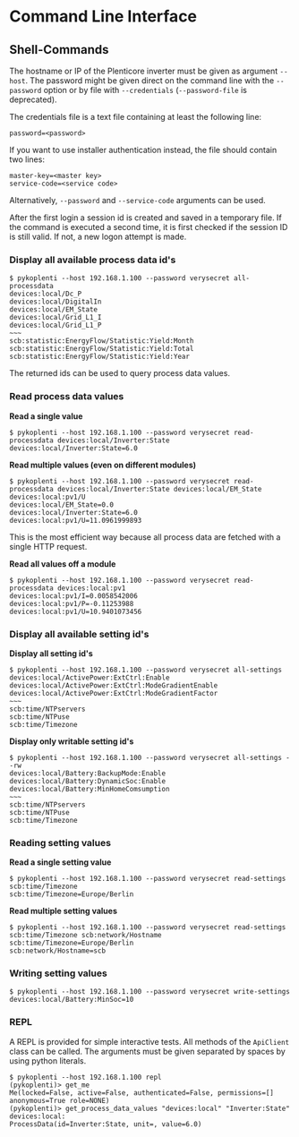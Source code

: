 # Command Line Interface

## Shell-Commands

The hostname or IP of the Plenticore inverter must be given as argument `--host`. The password might be given direct on the command line with the `--password` option or by file with `--credentials` (`--password-file` is deprecated).

The credentials file is a text file containing at least the following line:

```
password=<password>
```

If you want to use installer authentication instead, the file should contain two lines:

```
master-key=<master key>
service-code=<service code>
```

Alternatively, `--password` and `--service-code` arguments can be used.

After the first login a session id is created and saved in a temporary file. If the command is executed a second time, it is first checked if the session ID is still valid. If not, a new logon attempt is made.

### Display all available process data id's

```shell script
$ pykoplenti --host 192.168.1.100 --password verysecret all-processdata
devices:local/Dc_P
devices:local/DigitalIn
devices:local/EM_State
devices:local/Grid_L1_I
devices:local/Grid_L1_P
~~~
scb:statistic:EnergyFlow/Statistic:Yield:Month
scb:statistic:EnergyFlow/Statistic:Yield:Total
scb:statistic:EnergyFlow/Statistic:Yield:Year
```

The returned ids can be used to query process data values.

### Read process data values

**Read a single value**

```shell script
$ pykoplenti --host 192.168.1.100 --password verysecret read-processdata devices:local/Inverter:State
devices:local/Inverter:State=6.0
```

**Read multiple values (even on different modules)**

```shell script
$ pykoplenti --host 192.168.1.100 --password verysecret read-processdata devices:local/Inverter:State devices:local/EM_State devices:local:pv1/U
devices:local/EM_State=0.0
devices:local/Inverter:State=6.0
devices:local:pv1/U=11.0961999893
```

This is the most efficient way because all process data are fetched with a single HTTP request.

**Read all values off a module**

```shell script
$ pykoplenti --host 192.168.1.100 --password verysecret read-processdata devices:local:pv1
devices:local:pv1/I=0.0058542006
devices:local:pv1/P=-0.11253988
devices:local:pv1/U=10.9401073456
```

### Display all available setting id's

**Display all setting id's**

```shell script
$ pykoplenti --host 192.168.1.100 --password verysecret all-settings
devices:local/ActivePower:ExtCtrl:Enable
devices:local/ActivePower:ExtCtrl:ModeGradientEnable
devices:local/ActivePower:ExtCtrl:ModeGradientFactor
~~~
scb:time/NTPservers
scb:time/NTPuse
scb:time/Timezone
```

**Display only writable setting id's**

```shell script
$ pykoplenti --host 192.168.1.100 --password verysecret all-settings --rw
devices:local/Battery:BackupMode:Enable
devices:local/Battery:DynamicSoc:Enable
devices:local/Battery:MinHomeComsumption
~~~
scb:time/NTPservers
scb:time/NTPuse
scb:time/Timezone
```

### Reading setting values

**Read a single setting value**

```shell script
$ pykoplenti --host 192.168.1.100 --password verysecret read-settings scb:time/Timezone
scb:time/Timezone=Europe/Berlin
```

**Read multiple setting values**
```shell script
$ pykoplenti --host 192.168.1.100 --password verysecret read-settings scb:time/Timezone scb:network/Hostname
scb:time/Timezone=Europe/Berlin
scb:network/Hostname=scb
```

### Writing setting values

```shell script
$ pykoplenti --host 192.168.1.100 --password verysecret write-settings devices:local/Battery:MinSoc=10
```

### REPL

A REPL is provided for simple interactive tests. All methods of the `ApiClient` class can be called. The 
arguments must be given separated by spaces by using python literals. 

```shell script
$ pykoplenti --host 192.168.1.100 repl
(pykoplenti)> get_me
Me(locked=False, active=False, authenticated=False, permissions=[] anonymous=True role=NONE)
(pykoplenti)> get_process_data_values "devices:local" "Inverter:State"
devices:local:
ProcessData(id=Inverter:State, unit=, value=6.0)
```